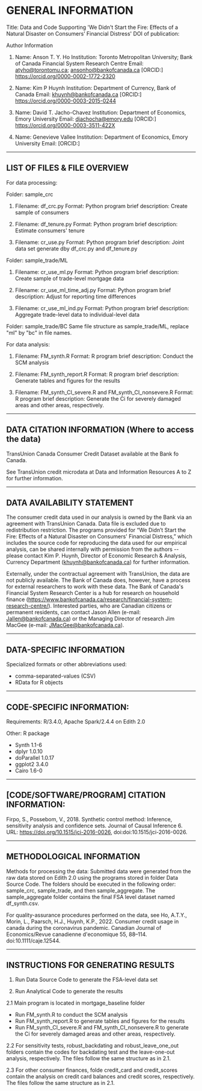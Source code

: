 # GENERAL INFORMATION

Title: Data and Code Supporting 'We Didn't Start the Fire: Effects of a Natural Disaster on Consumers’ Financial Distress' 
DOI of publication: 

Author Information 

1. Name: Anson T. Y. Ho
Institution: Toronto Metropolitan University; Bank of Canada Financial System Research Centre
Email: atyho@torontomu.ca; ansonho@bankofcanada.ca
[ORCID:] https://orcid.org/0000-0002-1772-2320 

2. Name: Kim P Huynh
Institution: Department of Currency, Bank of Canada
Email: khuynh@bankofcanada.ca
[ORCID:] https://orcid.org/0000-0003-2015-0244 

3. Name: David T. Jacho-Chavez 
Institution: Department of Economics, Emory University
Email: djachocha@emory.edu
[ORCID:] https://orcid.org/0000-0003-3511-422X 

4. Name: Genevieve Vallee
Institution: Department of Economics, Emory University
Email:
[ORCID:]

-----------------------------
LIST OF FILES & FILE OVERVIEW
-----------------------------

For data processing:

Folder: sample_crc

1. Filename: df_crc.py
Format: Python program
brief description: Create sample of consumers

2. Filename: df_tenure.py
Format: Python program
brief description: Estimate consumers' tenure

3. Filename: cr_use.py
Format: Python program
brief description: Joint data set generate dby df_crc.py and df_tenure.py

Folder: sample_trade/ML

1. Filename: cr_use_ml.py
Format: Python program
brief description: Create sample of trade-level mortgage data

2. Filename: cr_use_ml_time_adj.py
Format: Python program
brief description: Adjust for reporting time differences

3. Filename: cr_use_ml_ind.py
Format: Python program
brief description: Aggregate trade-level data to individual-level data

Folder: sample_trade/BC
Same file structure as sample_trade/ML, replace "ml" by "bc" in file names.

For data analysis:

1. Filename: FM_synth.R
Format: R program
brief description: Conduct the SCM analysis

2. Filename: FM_synth_report.R
Format: R program
brief description: Generate tables and figures for the results

3. Filename: FM_synth_CI_severe.R and FM_synth_CI_nonsevere.R
Format: R program
brief description: Generate the Ci for severely damaged areas and other areas, respectively.

--------------------------
DATA CITATION INFORMATION (Where to access the data)
--------------------------

TransUnion Canada Consumer Credit Dataset available at the Bank fo Canada.

See TransUnion credit microdata at Data and Information Resources A to Z for further information.

--------------------------
DATA AVAILABILITY STATEMENT 
--------------------------

The consumer credit data used in our analysis is owned by the Bank via an agreement with TransUnion Canada. Data file is excluded due to redistribution restriction. The programs provided for “We Didn’t Start the Fire: Effects of a Natural Disaster on Consumers' Financial Distress,” which includes the source code for reproducing the data used for our empirical analysis, can be shared internally with permission from the authors -- please contact Kim P. Huynh, Director of Economic Research & Analysis, Currency Department (khuynh@bankofcanada.ca) for further information. 

Externally, under the contractual agreement with TransUnion, the data are not publicly available. The Bank of Canada does, however, have a process for external researchers to work with these data. The Bank of Canada's Financial System Research Center is a hub for research on household finance (https://www.bankofcanada.ca/research/financial-system-research-centre/). Interested parties, who are Canadian citizens or permanent residents, can contact Jason Allen (e-mail: Jallen@bankofcanada.ca) or the Managing Director of research Jim MacGee (e-mail: JMacGee@bankofcanada.ca).

--------------------------
DATA-SPECIFIC INFORMATION 
--------------------------

Specialized formats or other abbreviations used: 
- comma-separated-values (CSV)
- RData for R objects

-------------------------
CODE-SPECIFIC INFORMATION: 
--------------------------

Requirements: R/3.4.0, Apache Spark/2.4.4 on Edith 2.0

Other: R package
- Synth 1.1-6
- dplyr 1.0.10
- doParallel 1.0.17
- ggplot2 3.4.0
- Cairo 1.6-0

-----------------------------------------------
[CODE/SOFTWARE/PROGRAM] CITATION INFORMATION: 
-----------------------------------------------

Firpo, S., Possebom, V., 2018. Synthetic control method: Inference, sensitivity analysis and confidence sets. Journal of Causal Inference 6. URL: https://doi.org/10.1515/jci-2016-0026, doi:doi:10.1515/jci-2016-0026.

--------------------------
METHODOLOGICAL INFORMATION
--------------------------

Methods for processing the data: Submitted data were generated from the raw data stored on Edith 2.0 using the programs stored in folder Data Source Code. The folders should be executed in the following order: sample_crc, sample_trade, and then sample_aggregate. The sample_aggregate folder contains the final FSA level dataset named df_synth.csv.

For quality-assurance procedures performed on the data, see Ho, A.T.Y., Morin, L., Paarsch, H.J., Huynh, K.P., 2022. Consumer credit usage in canada during the coronavirus pandemic. Canadian Journal of Economics/Revue canadienne
d'economique 55, 88–114. doi:10.1111/caje.12544.

-----------------------------------
INSTRUCTIONS FOR GENERATING RESULTS
-----------------------------------

1. Run Data Source Code to generate the FSA-level data set

2. Run Analytical Code to generate the results

2.1 Main program is located in mortgage_baseline folder
 - Run FM_synth.R to conduct the SCM analysis
 - Run FM_synth_report.R to generate tables and figures for the results
 - Run FM_synth_CI_severe.R and FM_synth_CI_nonsevere.R to generate the Ci for severely damaged areas and other areas, respectively.

2.2 For sensitivity tests, robust_backdating and robust_leave_one_out folders contain the codes for backdating test and the leave-one-out analysis, respectively. The files follow the same structure as in 2.1.

2.3 For other consumer finances, folde credit_card and credit_scores contain the analysis on credit card balances and credit scores, respectively. The files follow the same structure as in 2.1.
